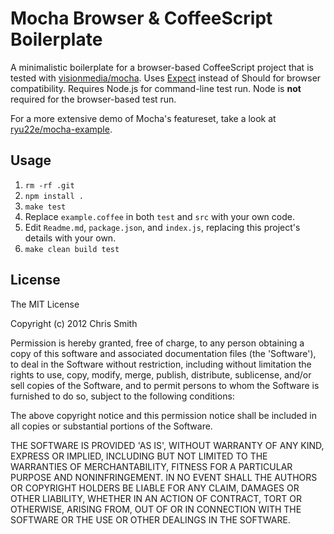# Mocha Browser & CoffeeScript Boilerplate

A minimalistic boilerplate for a browser-based CoffeeScript project that is tested with [visionmedia/mocha](http://visionmedia.github.com/mocha).
Uses [Expect](https://github.com/LearnBoost/expect.js) instead of Should for browser compatibility.
Requires Node.js for command-line test run. Node is **not** required for the browser-based test run.

For a more extensive demo of Mocha's featureset, take a look at [ryu22e/mocha-example](https://github.com/ryu22e/mocha-example).

## Usage

1. `rm -rf .git`
1. `npm install .`
1. `make test`
1. Replace `example.coffee` in both `test` and `src` with your own code.
1. Edit `Readme.md`, `package.json`, and `index.js`, replacing this project's details with your own.
1. `make clean build test`

## License

The MIT License

Copyright (c) 2012 Chris Smith

Permission is hereby granted, free of charge, to any person obtaining
a copy of this software and associated documentation files (the
'Software'), to deal in the Software without restriction, including
without limitation the rights to use, copy, modify, merge, publish,
distribute, sublicense, and/or sell copies of the Software, and to
permit persons to whom the Software is furnished to do so, subject to
the following conditions:

The above copyright notice and this permission notice shall be
included in all copies or substantial portions of the Software.

THE SOFTWARE IS PROVIDED 'AS IS', WITHOUT WARRANTY OF ANY KIND,
EXPRESS OR IMPLIED, INCLUDING BUT NOT LIMITED TO THE WARRANTIES OF
MERCHANTABILITY, FITNESS FOR A PARTICULAR PURPOSE AND NONINFRINGEMENT.
IN NO EVENT SHALL THE AUTHORS OR COPYRIGHT HOLDERS BE LIABLE FOR ANY
CLAIM, DAMAGES OR OTHER LIABILITY, WHETHER IN AN ACTION OF CONTRACT,
TORT OR OTHERWISE, ARISING FROM, OUT OF OR IN CONNECTION WITH THE
SOFTWARE OR THE USE OR OTHER DEALINGS IN THE SOFTWARE.
